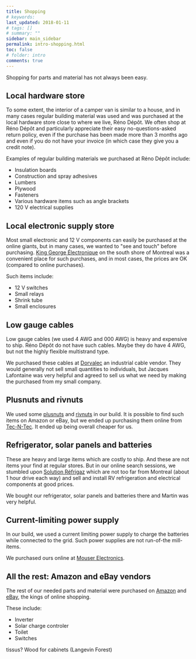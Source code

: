 ```yaml
---
title: Shopping
# keywords:
last_updated: 2018-01-11
# tags: []
# summary: ""
sidebar: main_sidebar
permalink: intro-shopping.html
toc: false
# folder: intro
comments: true
---
```


Shopping for parts and material has not always been easy.

Local hardware store
--------------------

To some extent, the interior of a camper van is similar to a house, and in many cases regular building material was used and was purchased at the local hardware store close to where we live, Réno Dépôt. We often shop at Réno Dépôt and particularly appreciate their easy no-questions-asked return policy, even if the purchase has been made more than 3 months ago and even if you do not have your invoice (in which case they give you a credit note). 

Examples of regular building materials we purchased at Réno Dépôt include:

- Insulation boards
- Construction and spray adhesives
- Lumbers
- Plywood
- Fasteners
- Various hardware items such as angle brackets
- 120 V electrical supplies 

Local electronic supply store
-----------------------------

Most small electronic and 12 V components can easily be purchased at the online giants, but in many cases, we wanted to "see and touch" before purchasing. <a href="http://www.kge.ca" target="_blank">King George Électronique</a> on the south shore of Montreal was a convenient place for such purchases, and in most cases, the prices are OK (compared to online purchases).

Such items include:

- 12 V switches
- Small relays
- Shrink tube
- Small enclosures

Low gauge cables
----------------

Low gauge cables (we used 4 AWG and 000 AWG) is heavy and expensive to ship. Réno Dépôt do not have such cables. Maybe they do have 4 AWG, but not the highly flexible multistrand type.

We purchased these cables at <a href="http://www.dorvalec.com" target="_blank">Dorvalec</a> an industrial cable vendor. They would generally not sell small quantities to individuals, but Jacques Lafontaine was very helpful and agreed to sell us what we need by making the purchased from my small company. 

Plusnuts and rivnuts
--------------------

We used some <a href="http://www.cardinalcomponents.com/plusnut.html" target="_blank">plusnuts</a> and <a href="https://en.wikipedia.org/wiki/Rivet_nut" target="_blank">rivnuts</a> in our build. It is possible to find such items on Amazon or eBay, but we ended up purchasing them online from <a href="http://www.tec-n-tec.com" target="_blank">Tec-N-Tec</a>. It ended up being overall cheaper for us. 

Refrigerator, solar panels and batteries
----------------------------------------

These are heavy and large items which are costly to ship. And these are not items your find at regular stores. But in our online search sessions, we stumbled upon <a href="https://refrigaz.com" target="blank">Solution Réfrigaz</a> which are not too far from Montreal (about 1 hour drive each way) and sell and install RV refrigeration and electrical components at good prices.

We bought our refrigerator, solar panels and batteries there and Martin was very helpful.

Current-limiting power supply
-----------------------------

In our build, we used a current limiting power supply to charge the batteries while connected to the grid. Such power supplies are not run-of-the mill-items.

We purchased ours online at <a href="https://ca.mouser.com" target="_blank">Mouser Electronics</a>.

All the rest: Amazon and eBay vendors
-------------------------------------

The rest of our needed parts and material were purchased on <a href="https://www.amazon.ca" target="_blank">Amazon<a> and <a href="https://www.ebay.ca" target="_blank">eBay</a>, the kings of online shopping.  

These include:

- Inverter
- Solar charge controler
- Toilet
- Switches

tissus?
Wood for cabinets (Langevin Forest)